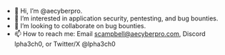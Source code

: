 - 👋 Hi, I’m @aecyberpro.
- 👀 I’m interested in application security, pentesting, and bug bounties.
- 💞️ I’m looking to collaborate on bug bounties.
- 📫 How to reach me: Email scampbell@aecyberpro.com, Discord lpha3ch0, or Twitter/X @lpha3ch0

<!---
aecyberpro/aecyberpro is a ✨ special ✨ repository because its `README.md` (this file) appears on your GitHub profile.
You can click the Preview link to take a look at your changes.
--->
